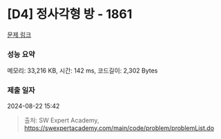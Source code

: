 # [D4] 정사각형 방 - 1861 

[문제 링크](https://swexpertacademy.com/main/code/problem/problemDetail.do?contestProbId=AV5LtJYKDzsDFAXc) 

### 성능 요약

메모리: 33,216 KB, 시간: 142 ms, 코드길이: 2,302 Bytes

### 제출 일자

2024-08-22 15:42



> 출처: SW Expert Academy, https://swexpertacademy.com/main/code/problem/problemList.do